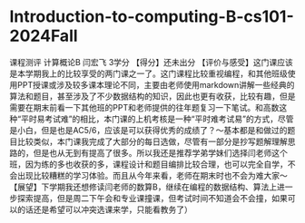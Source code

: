 # Introduction-to-computing-B-cs101-2024Fall
课程测评
计算概论B 闫宏飞 3学分
【得分】还未出分
【评价与感受】这门课应该是本学期我上的比较享受的两门课之一了。这门课程比较重视编程，和其他班级使用PPT授课或涉及较多课本理论不同，主要由老师使用markdown讲解一些经典的算法和题目，甚至涉及了不少数据结构的知识，因此也更有收获，比较有趣，但是需要在期末前看一下其他班的PPT和老师提供的往年题复习一下笔试。和高数这种“平时易考试难”的相比，本门课的上机考核是一种“平时难考试易”的方式，尽管是小白，但是也是AC5/6，应该是可以获得优秀的成绩了？～基本都是和做过的题目比较类似，本门课我完成了大部分的每日选做，尽管有一部分是抄写题解理解思路的，但是也从无到有提高了很多。所以我还是推荐学弟学妹们选择闫老师这个班，因为练的多也收获的多，课程设计和题目编排比较合理，也可以完全自学，不会出现比较糟糕的学习体验。而且从今年来看，老师在期末时也不会为难大家～
【展望】下学期我还想修读闫老师的数算B，继续在编程的数据结构、算法上进一步探索提高，但是周二下午会和专业课撞课，但考试时间不知道会不会撞，如果可以的话还是希望可以冲突选课来学，只能看教务了）
